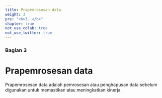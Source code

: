 ```yaml
---
title: Prapemrosesan data
weight: 3
pre: "<b>3. </b>"
chapter: true
not_use_colab: true
not_use_twitter: true
---
```


### Bagian 3

# Prapemrosesan data

Prapemrosesan data adalah pemrosesan atau penghapusan data sebelum digunakan untuk memastikan atau meningkatkan kinerja.